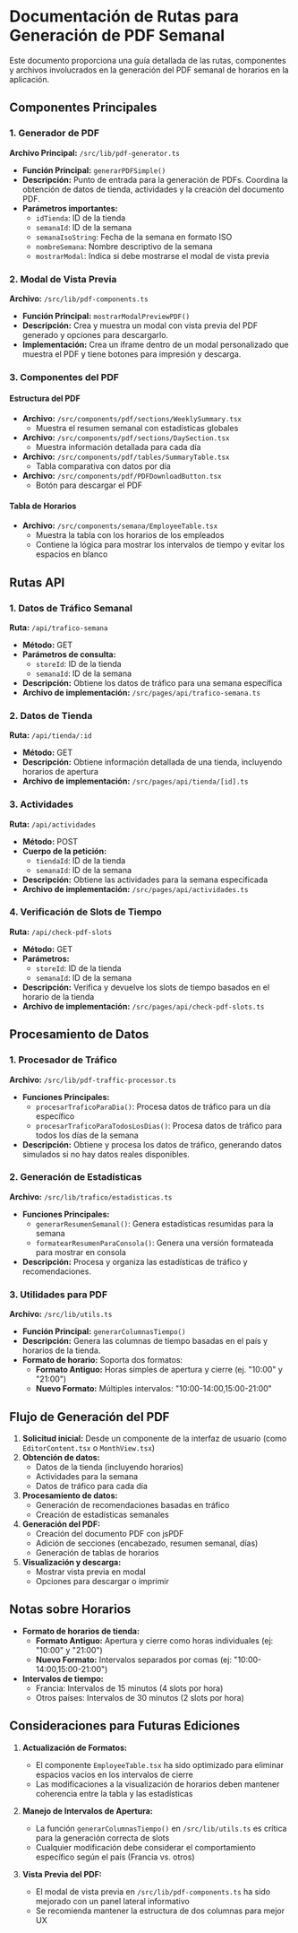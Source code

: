# Documentación de Rutas para Generación de PDF Semanal

Este documento proporciona una guía detallada de las rutas, componentes y archivos involucrados en la generación del PDF semanal de horarios en la aplicación.

## Componentes Principales

### 1. Generador de PDF

**Archivo Principal:** `/src/lib/pdf-generator.ts`
- **Función Principal:** `generarPDFSimple()`
- **Descripción:** Punto de entrada para la generación de PDFs. Coordina la obtención de datos de tienda, actividades y la creación del documento PDF.
- **Parámetros importantes:**
  - `idTienda`: ID de la tienda
  - `semanaId`: ID de la semana
  - `semanaIsoString`: Fecha de la semana en formato ISO
  - `nombreSemana`: Nombre descriptivo de la semana
  - `mostrarModal`: Indica si debe mostrarse el modal de vista previa

### 2. Modal de Vista Previa

**Archivo:** `/src/lib/pdf-components.ts`
- **Función Principal:** `mostrarModalPreviewPDF()`
- **Descripción:** Crea y muestra un modal con vista previa del PDF generado y opciones para descargarlo.
- **Implementación:** Crea un iframe dentro de un modal personalizado que muestra el PDF y tiene botones para impresión y descarga.

### 3. Componentes del PDF

#### Estructura del PDF
- **Archivo:** `/src/components/pdf/sections/WeeklySummary.tsx` 
  - Muestra el resumen semanal con estadísticas globales
- **Archivo:** `/src/components/pdf/sections/DaySection.tsx`
  - Muestra información detallada para cada día
- **Archivo:** `/src/components/pdf/tables/SummaryTable.tsx`
  - Tabla comparativa con datos por día
- **Archivo:** `/src/components/pdf/PDFDownloadButton.tsx`
  - Botón para descargar el PDF

#### Tabla de Horarios
- **Archivo:** `/src/components/semana/EmployeeTable.tsx`
  - Muestra la tabla con los horarios de los empleados
  - Contiene la lógica para mostrar los intervalos de tiempo y evitar los espacios en blanco

## Rutas API

### 1. Datos de Tráfico Semanal

**Ruta:** `/api/trafico-semana`
- **Método:** GET
- **Parámetros de consulta:** 
  - `storeId`: ID de la tienda
  - `semanaId`: ID de la semana
- **Descripción:** Obtiene los datos de tráfico para una semana específica
- **Archivo de implementación:** `/src/pages/api/trafico-semana.ts`

### 2. Datos de Tienda

**Ruta:** `/api/tienda/:id`
- **Método:** GET
- **Descripción:** Obtiene información detallada de una tienda, incluyendo horarios de apertura
- **Archivo de implementación:** `/src/pages/api/tienda/[id].ts`

### 3. Actividades

**Ruta:** `/api/actividades`
- **Método:** POST
- **Cuerpo de la petición:** 
  - `tiendaId`: ID de la tienda
  - `semanaId`: ID de la semana
- **Descripción:** Obtiene las actividades para la semana especificada
- **Archivo de implementación:** `/src/pages/api/actividades.ts`

### 4. Verificación de Slots de Tiempo

**Ruta:** `/api/check-pdf-slots`
- **Método:** GET
- **Parámetros:** 
  - `storeId`: ID de la tienda
  - `semanaId`: ID de la semana
- **Descripción:** Verifica y devuelve los slots de tiempo basados en el horario de la tienda
- **Archivo de implementación:** `/src/pages/api/check-pdf-slots.ts`

## Procesamiento de Datos

### 1. Procesador de Tráfico

**Archivo:** `/src/lib/pdf-traffic-processor.ts`
- **Funciones Principales:**
  - `procesarTraficoParaDia()`: Procesa datos de tráfico para un día específico
  - `procesarTraficoParaTodosLosDias()`: Procesa datos de tráfico para todos los días de la semana
- **Descripción:** Obtiene y procesa los datos de tráfico, generando datos simulados si no hay datos reales disponibles.

### 2. Generación de Estadísticas

**Archivo:** `/src/lib/trafico/estadisticas.ts`
- **Funciones Principales:**
  - `generarResumenSemanal()`: Genera estadísticas resumidas para la semana
  - `formatearResumenParaConsola()`: Genera una versión formateada para mostrar en consola
- **Descripción:** Procesa y organiza las estadísticas de tráfico y recomendaciones.

### 3. Utilidades para PDF

**Archivo:** `/src/lib/utils.ts`
- **Función Principal:** `generarColumnasTiempo()`
- **Descripción:** Genera las columnas de tiempo basadas en el país y horarios de la tienda.
- **Formato de horario:** Soporta dos formatos:
  - **Formato Antiguo:** Horas simples de apertura y cierre (ej. "10:00" y "21:00")
  - **Nuevo Formato:** Múltiples intervalos: "10:00-14:00,15:00-21:00"

## Flujo de Generación del PDF

1. **Solicitud inicial:** Desde un componente de la interfaz de usuario (como `EditorContent.tsx` o `MonthView.tsx`)
2. **Obtención de datos:**
   - Datos de la tienda (incluyendo horarios)
   - Actividades para la semana
   - Datos de tráfico para cada día
3. **Procesamiento de datos:**
   - Generación de recomendaciones basadas en tráfico
   - Creación de estadísticas semanales
4. **Generación del PDF:**
   - Creación del documento PDF con jsPDF
   - Adición de secciones (encabezado, resumen semanal, días)
   - Generación de tablas de horarios
5. **Visualización y descarga:**
   - Mostrar vista previa en modal
   - Opciones para descargar o imprimir

## Notas sobre Horarios

- **Formato de horarios de tienda:**
  - **Formato Antiguo:** Apertura y cierre como horas individuales (ej: "10:00" y "21:00")
  - **Nuevo Formato:** Intervalos separados por comas (ej: "10:00-14:00,15:00-21:00")
- **Intervalos de tiempo:**
  - Francia: Intervalos de 15 minutos (4 slots por hora)
  - Otros países: Intervalos de 30 minutos (2 slots por hora)

## Consideraciones para Futuras Ediciones

1. **Actualización de Formatos:**
   - El componente `EmployeeTable.tsx` ha sido optimizado para eliminar espacios vacíos en los intervalos de cierre
   - Las modificaciones a la visualización de horarios deben mantener coherencia entre la tabla y las estadísticas

2. **Manejo de Intervalos de Apertura:**
   - La función `generarColumnasTiempo()` en `/src/lib/utils.ts` es crítica para la generación correcta de slots
   - Cualquier modificación debe considerar el comportamiento específico según el país (Francia vs. otros)

3. **Vista Previa del PDF:**
   - El modal de vista previa en `/src/lib/pdf-components.ts` ha sido mejorado con un panel lateral informativo
   - Se recomienda mantener la estructura de dos columnas para mejor UX 